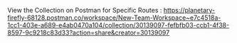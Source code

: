 
View the Collection on Postman for Specific Routes : https://planetary-firefly-68128.postman.co/workspace/New-Team-Workspace~e7c4518a-1cc1-403e-a689-e4ab0470a104/collection/30139097-fefbfb03-ccb1-4f38-8597-9c9218c83d33?action=share&creator=30139097

